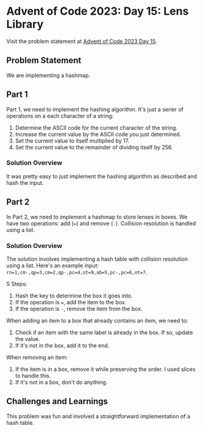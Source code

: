 # Advent of Code 2023: Day 15: Lens Library

Visit the problem statement at [Advent of Code 2023 Day 15](https://adventofcode.com/2023/day/15).

## Problem Statement

We are implementing a hashmap.

## Part 1

Part 1, we need to implement the hashing algorithm.  It's just a serier of operations on a each character of a string:
1. Determine the ASCII code for the current character of the string.
2. Increase the current value by the ASCII code you just determined.
3. Set the current value to itself multiplied by 17.
4. Set the current value to the remainder of dividing itself by 256.

### Solution Overview

It was pretty easy to just implement the hashing algorithm as described and hash the input.

## Part 2

In Part 2, we need to implement a hashmap to store lenses in boxes. We have two operations: add (`=`) and remove (`-`). Collision resolution is handled using a list.


### Solution Overview

The solution involves implementing a hash table with collision resolution using a list. Here's an example input: `rn=1,cm-,qp=3,cm=2,qp-,pc=4,ot=9,ab=5,pc-,pc=6,ot=7`.

S
Steps:
1. Hash the key to determine the box it goes into.
2. If the operation is `=`, add the item to the box.
3. If the operation is `-`, remove the item from the box.

When adding an item to a box that already contains an item, we need to:
1. Check if an item with the same label is already in the box. If so, update the value.
2. If it's not in the box, add it to the end.

When removing an item:
1. If the item is in a box, remove it while preserving the order. I used slices to handle this.
2. If it's not in a box, don't do anything.

## Challenges and Learnings

This problem was fun and involved a straightforward implementation of a hash table.
